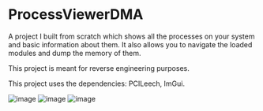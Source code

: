 # ProcessViewerDMA
 
A project I built from scratch which shows all the processes on your system and basic information about them. It also allows you to navigate the loaded modules and dump the memory of them.

This project is meant for reverse engineering purposes.

This project uses the dependencies: PCILeech, ImGui.

![image](https://github.com/user-attachments/assets/f391bd73-19f2-437c-87ad-2b73b48f9864)
![image](https://github.com/user-attachments/assets/29eb860f-b5d7-42e3-838b-3df954269dc5)
![image](https://github.com/user-attachments/assets/fc08a83b-c268-41d6-8f14-5ee21e72f323)
